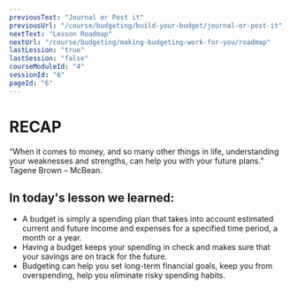 ```yaml
---
previousText: "Journal or Post it"
previousUrl: "/course/budgeting/build-your-budget/journal-or-post-it"
nextText: "Lesson Roadmap"
nextUrl: "/course/budgeting/making-budgeting-work-for-you/roadmap"
lastLession: "true"
lastSession: "false"
courseModuleId: "4"
sessionId: "6"
pageId: "6"
---
```



# RECAP

<sparkle-character-intro position="right" character="jen">
“When it comes to money, and so many other things in life, understanding your weaknesses and strengths, can help you with your future plans.” Tagene Brown – McBean.
</sparkle-character-intro>

## In today's lesson we learned:
- A budget is simply a spending plan that takes into account estimated current and future income and expenses for a specified time period, a month or a year.
- Having a budget keeps your spending in check and makes sure that your savings are on track for the future.
- Budgeting can help you set long-term financial goals, keep you from overspending, help you eliminate risky spending habits.

